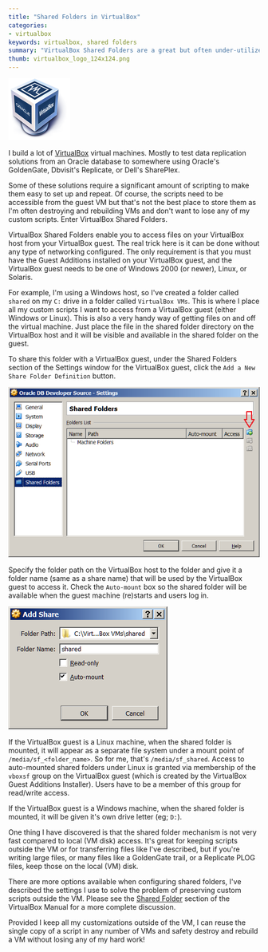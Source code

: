 ```yaml
---
title: "Shared Folders in VirtualBox"
categories:
- virtualbox
keywords: virtualbox, shared folders
summary: "VirtualBox Shared Folders are a great but often under-utilized feature. He's how I use it to make my virtual machines even better."
thumb: virtualbox_logo_124x124.png
---
```


![Feature Image](/images/virtualbox/virtualbox_logo_124x124.png)


I build a lot of [VirtualBox](//www.virtualbox.org/) virtual machines. Mostly to test data replication solutions from an Oracle database to somewhere using Oracle's GoldenGate, Dbvisit's Replicate, or Dell's SharePlex.

Some of these solutions require a significant amount of scripting to make them easy to set up and repeat. Of course, the scripts need to be accessible from the guest VM but that's not the best place to store them as I'm often destroying and rebuilding VMs  and don't want to lose any of my custom scripts. Enter VirtualBox Shared Folders.

VirtualBox Shared Folders enable you to access files on your VirtualBox host from your VirtualBox guest. The real trick here is it can be done without any type of networking configured. The only requirement is that you must have the Guest Additions installed on your VirtualBox guest, and the VirtualBox guest needs to be one of Windows 2000 (or newer), Linux, or Solaris.

For example, I'm using a Windows host, so I've created a folder called `shared` on my `C:` drive in a folder called `VirtualBox VMs`. This is where I place all my custom scripts I want to access from a VirtualBox guest (either Windows or Linux). This is also a very handy way of getting files on and off the virtual machine. Just place the file in the shared folder directory on the VirtualBox host and it will be visible and available in the shared folder on the guest.

To share this folder with a VirtualBox guest, under the Shared Folders section of the Settings window for the VirtualBox guest, click the `Add a New Share Folder Definition` button.

![Shared Folder Settings](/images/virtualbox/Shared_Folders_Settings.png)

Specify the folder path on the VirtualBox host to the folder and give it a folder name (same as a share name) that will be used by the VirtualBox guest to access it.
Check the `Auto-mount` box so the shared folder will be available when the guest machine (re)starts and users log in.

![Shared Folder Settings](/images/virtualbox/Shared_Folders_Add_Share.png)

If the VirtualBox guest is a Linux machine, when the shared folder is mounted, it will appear as a separate file system under a mount point of `/media/sf_<folder_name>`. So for me, that's `/media/sf_shared`. Access to auto-mounted shared folders under Linux is granted via membership of the `vboxsf` group on the VirtualBox guest (which is created by the VirtualBox Guest Additions Installer). Users have to be a member of this group for read/write access.
 
If the VirtualBox guest is a Windows machine, when the shared folder is mounted, it will be given it's own drive letter (eg; `D:`).

One thing I have discovered is that the shared folder mechanism is not very fast compared to local (VM disk) access. It's great for keeping scripts outside the VM or for transferring files like I've described, but if you're writing large files, or many files like a GoldenGate trail, or a Replicate PLOG files, keep those on the local (VM) disk.

There are more options available when configuring shared folders, I've described the settings I use to solve the problem of preserving custom scripts outside the VM. Please see the [Shared Folder](//www.virtualbox.org/manual/ch04.html#sharedfolders) section of the VirtualBox Manual for a more complete discussion.

Provided I keep all my customizations outside of the VM, I can reuse the single copy of a script in any number of VMs and safety destroy and rebuild a VM without losing any of my hard work!
